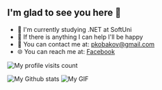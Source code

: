 ## I'm glad to see you here :wave: 



- :microscope: I'm currently studying .NET at SoftUni
- :muscle: If there is anything I can help I'll be happy
- :e-mail: You can contact me at: pkobakov@gmail.com
- 🌐 You can reach me at: [Facebook](https://www.facebook.com/petar.kobakov.5)

![My profile visits count](https://komarev.com/ghpvc/?username=pkobakov&color=blue)

![My Github stats](https://github-readme-stats.vercel.app/api?username=pkobakov&show_icons=true&theme=prussian)
![My GIF](https://foodaddiction.com/wp-content/uploads/2021/03/animated-presentation-software-header.gif)


